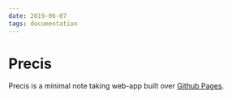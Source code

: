 ```yaml
---
date: 2019-06-07
tags: documentation
---
```


# Precis

Precis is a minimal note taking web-app built over [Github Pages].

[Github Pages]: https://pages.github.com/